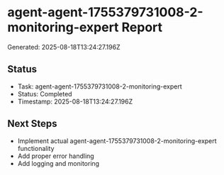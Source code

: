 # agent-agent-1755379731008-2-monitoring-expert Report

Generated: 2025-08-18T13:24:27.196Z

## Status
- Task: agent-agent-1755379731008-2-monitoring-expert
- Status: Completed
- Timestamp: 2025-08-18T13:24:27.196Z

## Next Steps
- Implement actual agent-agent-1755379731008-2-monitoring-expert functionality
- Add proper error handling
- Add logging and monitoring
